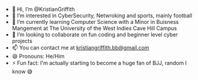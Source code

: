 - 👋 Hi, I’m @KristianGriffith
- 👀 I’m interested in CyberSecurity, Netwroking and sports, mainly football
- 🌱 I’m currently learning Computer Science with a Minor in Buisness Mangement at The University of the West Indies Cave Hill Campus
- 💞️ I’m looking to collaborate on fun coding and beginner level cyber projects 
- 📫 You can contact me at kristiangriffith.bb@gmail.com
- 😄 Pronouns: He/Him
- ⚡ Fun fact: I'm actually starting to become a huge fan of BJJ, random I know 😅

<!---
KristianGriffith/KristianGriffith is a ✨ special ✨ repository because its `README.md` (this file) appears on your GitHub profile.
You can click the Preview link to take a look at your changes.
--->

<!--
